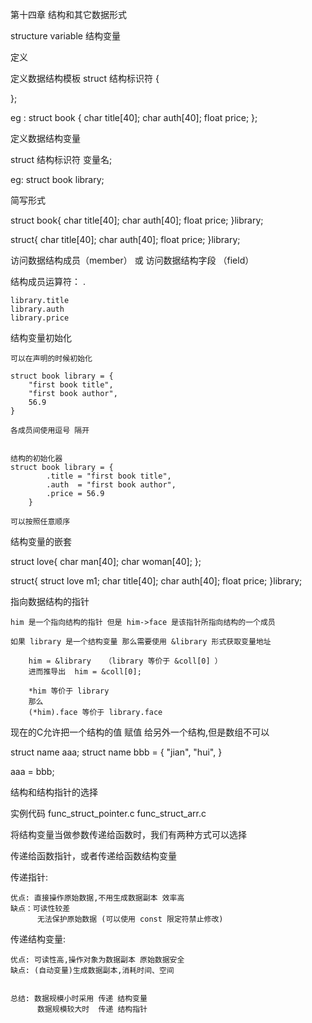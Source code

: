 第十四章 结构和其它数据形式

structure variable 结构变量

定义

定义数据结构模板
struct  结构标识符 {

};

eg :
    struct book {
        char title[40];
        char auth[40];
        float price;
    };

定义数据结构变量

struct 结构标识符 变量名;

eg:
    struct book library;



简写形式

struct book{
    char title[40];
    char auth[40];
    float price;
}library;

struct{
    char title[40];
    char auth[40];
    float price;
}library;



访问数据结构成员（member） 或 访问数据结构字段 （field）

结构成员运算符： .

    library.title
    library.auth
    library.price


结构变量初始化

    可以在声明的时候初始化

    struct book library = {
        "first book title",
        "first book author",
        56.9
    }

    各成员间使用逗号 隔开


    结构的初始化器
    struct book library = {
            .title = "first book title",
            .auth  = "first book author",
            .price = 56.9
        }

    可以按照任意顺序


结构变量的嵌套

struct love{
    char man[40];
    char woman[40];
};

struct{
    struct love m1;
    char title[40];
    char auth[40];
    float price;
}library;


指向数据结构的指针

    him 是一个指向结构的指针 但是 him->face 是该指针所指向结构的一个成员

    如果 library 是一个结构变量 那么需要使用 &library 形式获取变量地址

        him = &library   （library 等价于 &coll[0] ）
        进而推导出  him = &coll[0];

        *him 等价于 library
        那么
        (*him).face 等价于 library.face

现在的C允许把一个结构的值 赋值  给另外一个结构,但是数组不可以

struct name aaa;
struct name bbb = {
    "jian",
    "hui",
}

aaa = bbb;

结构和结构指针的选择

实例代码
    func_struct_pointer.c
    func_struct_arr.c

将结构变量当做参数传递给函数时，我们有两种方式可以选择

传递给函数指针，或者传递给函数结构变量


传递指针:

    优点: 直接操作原始数据,不用生成数据副本 效率高
    缺点：可读性较差
          无法保护原始数据 (可以使用 const 限定符禁止修改)


传递结构变量:

    优点: 可读性高,操作对象为数据副本 原始数据安全
    缺点: (自动变量)生成数据副本,消耗时间、空间


    总结: 数据规模小时采用 传递 结构变量
          数据规模较大时  传递 结构指针









